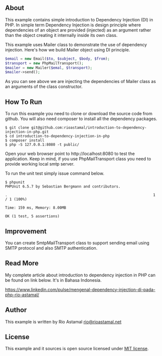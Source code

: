 ## About

This example contains simple introduction to Dependency Injection (DI) in PHP.
In simple term Dependency Injection is design principle where dependencies of
an object are provided (injected) as an argument rather than the object
creating it internally inside its own class.

This example uses Mailer class to demonstrate the use of dependency injection.
Here's how we build Mailer object using DI principle.

```php
$email = new Email($to, $subject, $body, $from);
$transport = new PhpMailTransport();
$mailer = new Mailer($emal, $transport);
$mailer->send();
```

As you can see above we are injecting the dependencies of Mailer class as an
arguments of the class constructor.

## How To Run

To run this example you need to clone or download the source code from github.
You will also need composer to install all the dependency packages.

```
$ git clone git@github.com:rioastamal/introduction-to-dependency-injection-in-php.git
$ cd introduction-to-dependency-injection-in-php
$ composer install
$ php -S 127.0.0.1:8080 -t public/
```

Open your web browser point to http://localhost:8080 to test the application.
Keep in mind, if you use PhpMailTransport class you need to provide working
local smtp server.

To run the unit test simply issue command below.

```
$ phpunit
PHPUnit 6.5.7 by Sebastian Bergmann and contributors.

.                                                                   1 / 1 (100%)

Time: 159 ms, Memory: 8.00MB

OK (1 test, 5 assertions)
```

## Improvement

You can create SmtpMailTransport class to support sending email using SMTP
protocol and also SMTP authentication.

## Read More

My complete article about introduction to dependency injection in PHP can be found
on link below. It's in Bahasa Indonesia.

https://www.linkedin.com/pulse/mengenal-dependency-injection-di-pada-php-rio-astamal/

## Author

This example is written by Rio Astamal <rio@rioastamal.net>

## License

This example and it sources is open source licensed under [MIT license](http://opensource.org/licenses/MIT).